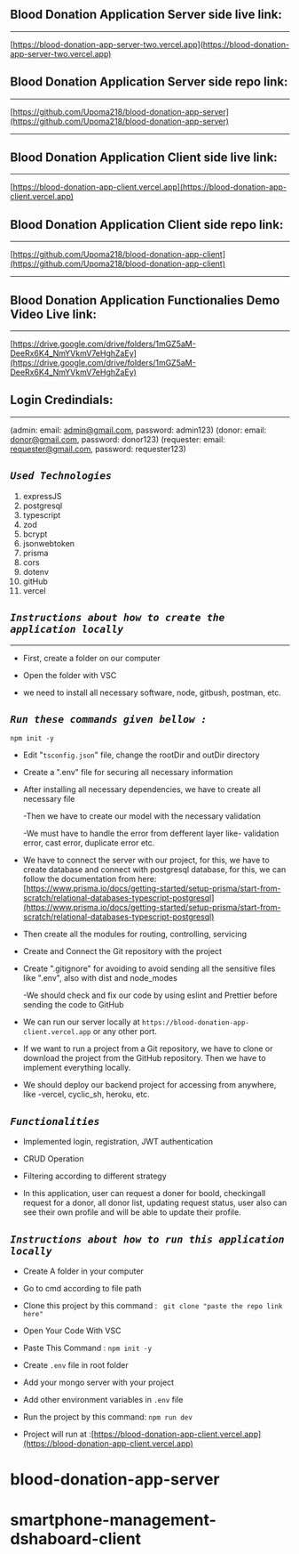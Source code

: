 ## Blood Donation Application Server side live link:

---

[https://blood-donation-app-server-two.vercel.app](https://blood-donation-app-server-two.vercel.app)

## Blood Donation Application Server side repo link:

---

[https://github.com/Upoma218/blood-donation-app-server](https://github.com/Upoma218/blood-donation-app-server)

---

## Blood Donation Application Client side live link:

---

[https://blood-donation-app-client.vercel.app](https://blood-donation-app-client.vercel.app)

## Blood Donation Application Client side repo link:

---

[https://github.com/Upoma218/blood-donation-app-client](https://github.com/Upoma218/blood-donation-app-client)

---

## Blood Donation Application Functionalies Demo Video Live link:

---

[https://drive.google.com/drive/folders/1mGZ5aM-DeeRx6K4_NmYVkmV7eHghZaEy](https://drive.google.com/drive/folders/1mGZ5aM-DeeRx6K4_NmYVkmV7eHghZaEy)

## Login Credindials:

---

(admin: email: admin@gmail.com, password: admin123)
(donor: email: donor@gmail.com, password: donor123)
(requester: email: requester@gmail.com, password: requester123)

## **_`Used Technologies`_**

1. expressJS
2. postgresql
3. typescript
4. zod
5. bcrypt
6. jsonwebtoken
7. prisma
8. cors
9. dotenv
10. gitHub
11. vercel

## **_`Instructions about how to create the application locally`_**

---

- First, create a folder on our computer

- Open the folder with VSC

- we need to install all necessary software, node, gitbush, postman, etc.

## **_`Run these commands given bellow :`_**

```
npm init -y

```

- Edit "`tsconfig.json`" file, change the rootDir and outDir directory

- Create a ".env" file for securing all necessary information

- After installing all necessary dependencies, we have to create all necessary file

  -Then we have to create our model with the necessary validation

  -We must have to handle the error from defferent layer like- validation error, cast error, duplicate error etc.

- We have to connect the server with our project, for this, we have to create database and connect with postgresql database, for this, we can follow the documentation from here: [https://www.prisma.io/docs/getting-started/setup-prisma/start-from-scratch/relational-databases-typescript-postgresql](https://www.prisma.io/docs/getting-started/setup-prisma/start-from-scratch/relational-databases-typescript-postgresql)

- Then create all the modules for routing, controlling, servicing

- Create and Connect the Git repository with the project

- Create ".gitignore" for avoiding to avoid sending all the sensitive files like ".env", also with dist and node_modes

  -We should check and fix our code by using eslint and Prettier before sending the code to GitHub

- We can run our server locally at `https://blood-donation-app-client.vercel.app` or any other port.

- If we want to run a project from a Git repository, we have to clone or download the project from the GitHub repository. Then we have to implement everything locally.

- We should deploy our backend project for accessing from anywhere, like -vercel, cyclic_sh, heroku, etc.

## **_`Functionalities`_**

- Implemented login, registration, JWT authentication

- CRUD Operation

- Filtering according to different strategy

- In this application, user can request a doner for boold, checkingall request for a donor, all donor list, updating request status, user also can see their own profile and will be able to update their profile.

## **_`Instructions about how to run this application locally`_**

- Create A folder in your computer
- Go to cmd according to file path
- Clone this project by this command : `
git clone "paste the repo link here"`

- Open Your Code With VSC
- Paste This Command : `npm init -y`
- Create `.env` file in root folder
- Add your mongo server with your project
- Add other environment variables in `.env` file
- Run the project by this command: `npm run dev`
- Project will run at :[https://blood-donation-app-client.vercel.app](https://blood-donation-app-client.vercel.app)

# blood-donation-app-server
# smartphone-management-dshaboard-client

